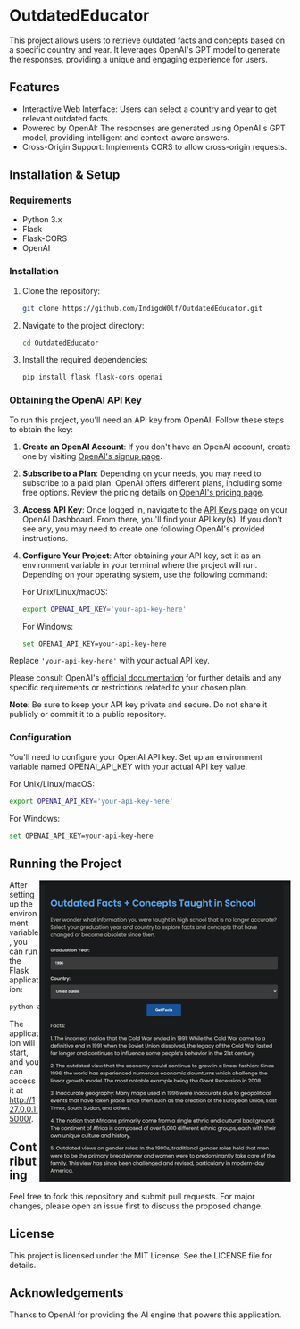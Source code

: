 # OutdatedEducator
This project allows users to retrieve outdated facts and concepts based on a specific country and year. It leverages OpenAI's GPT model to generate the responses, providing a unique and engaging experience for users.

## Features

- Interactive Web Interface: Users can select a country and year to get relevant outdated facts.
- Powered by OpenAI: The responses are generated using OpenAI's GPT model, providing intelligent and context-aware answers.
- Cross-Origin Support: Implements CORS to allow cross-origin requests.

## Installation & Setup

### Requirements

- Python 3.x
- Flask
- Flask-CORS
- OpenAI

### Installation

1. Clone the repository:

   ```bash
   git clone https://github.com/IndigoW0lf/OutdatedEducator.git
   ```

2. Navigate to the project directory:

   ```bash
   cd OutdatedEducator
   ```

3. Install the required dependencies:

   ```bash
   pip install flask flask-cors openai
   ```

### Obtaining the OpenAI API Key

To run this project, you'll need an API key from OpenAI. Follow these steps to obtain the key:

1. **Create an OpenAI Account**: If you don't have an OpenAI account, create one by visiting [OpenAI's signup page](https://platform.openai.com/signup).

2. **Subscribe to a Plan**: Depending on your needs, you may need to subscribe to a paid plan. OpenAI offers different plans, including some free options. Review the pricing details on [OpenAI's pricing page](https://openai.com/pricing).

3. **Access API Key**: Once logged in, navigate to the [API Keys page](https://platform.openai.com/account/api-keys) on your OpenAI Dashboard. From there, you'll find your API key(s). If you don't see any, you may need to create one following OpenAI's provided instructions.

4. **Configure Your Project**: After obtaining your API key, set it as an environment variable in your terminal where the project will run. Depending on your operating system, use the following command:

   For Unix/Linux/macOS:
   ```bash
   export OPENAI_API_KEY='your-api-key-here'
   ```

   For Windows:
   ```bash
   set OPENAI_API_KEY=your-api-key-here
   ```

Replace `'your-api-key-here'` with your actual API key.

Please consult OpenAI's [official documentation](https://platform.openai.com/docs/) for further details and any specific requirements or restrictions related to your chosen plan.

**Note**: Be sure to keep your API key private and secure. Do not share it publicly or commit it to a public repository.

### Configuration

You'll need to configure your OpenAI API key. Set up an environment variable named OPENAI_API_KEY with your actual API key value.

For Unix/Linux/macOS:

```bash
export OPENAI_API_KEY='your-api-key-here'
```

For Windows:

```bash
set OPENAI_API_KEY=your-api-key-here
```

## Running the Project

<img align="right" alt="Screenshot" src="Screenshot 2023-08-03 at 1.26.14 PM.png" width="450" height="540"/>  

After setting up the environment variable, you can run the Flask application:

```bash
python app.py
```

The application will start, and you can access it at http://127.0.0.1:5000/.

## Contributing

Feel free to fork this repository and submit pull requests. For major changes, please open an issue first to discuss the proposed change.

## License

This project is licensed under the MIT License. See the LICENSE file for details.

## Acknowledgements

Thanks to OpenAI for providing the AI engine that powers this application.
